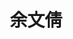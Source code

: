 ---
layout: member
title: 余文倩
graduate-from: 安徽大学
position: 博士研究生
research: 核酸纳米材料的构建及其在免疫治疗中的应用
email: wenqianyu at whu.edu.cn
image: /images/members/余文倩.jpg
alumni: false
---
